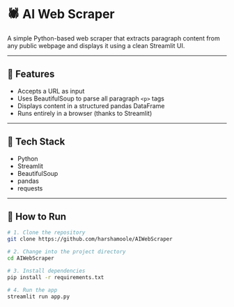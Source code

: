 # 🕷️ AI Web Scraper

A simple Python-based web scraper that extracts paragraph content from any public webpage and displays it using a clean Streamlit UI.

---

## 📌 Features
- Accepts a URL as input
- Uses BeautifulSoup to parse all paragraph `<p>` tags
- Displays content in a structured pandas DataFrame
- Runs entirely in a browser (thanks to Streamlit)

---

## 🔧 Tech Stack
- Python
- Streamlit
- BeautifulSoup
- pandas
- requests

---

## 🚀 How to Run

```bash
# 1. Clone the repository
git clone https://github.com/harshamoole/AIWebScraper

# 2. Change into the project directory
cd AIWebScraper

# 3. Install dependencies
pip install -r requirements.txt

# 4. Run the app
streamlit run app.py
